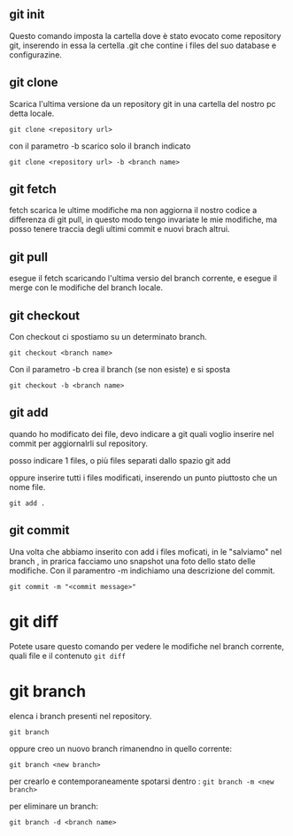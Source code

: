 ## git init
Questo comando imposta la cartella dove è stato evocato come repository git, inserendo in essa la certella .git che contine i files del suo database e configurazine. 

## git clone
Scarica l'ultima versione da un repository git in una cartella del nostro pc detta locale.

`git clone <repository url>`

con il parametro -b scarico solo il branch indicato

`git clone <repository url> -b <branch name>`

## git fetch 
fetch scarica le ultime modifiche ma non aggiorna il nostro codice a differenza di git pull, in questo modo tengo invariate le mie modifiche, ma posso tenere traccia degli ultimi commit e nuovi brach altrui. 

## git pull
esegue il fetch scaricando l'ultima versio del branch corrente, e esegue il merge con le modifiche del branch locale.


## git checkout <branch>
Con checkout ci spostiamo su un determinato branch.

`git checkout <branch name>`

Con il parametro -b crea il branch (se non esiste) e si sposta

`git checkout -b <branch name>`


## git add

quando ho modificato dei file, devo indicare a git quali voglio inserire nel commit per aggiornalrli sul repository.

posso indicare 1 files, o più files separati dallo spazio
git add <nome file1>  <nome file2>

oppure inserire tutti i files modificati, inserendo un punto piuttosto che un nome file.

`git add .`

## git commit

Una volta che abbiamo inserito con add i files moficati, in le "salviamo" nel branch , in prarica facciamo uno snapshot una foto dello stato delle modifiche.
Con il paramentro -m indichiamo una descrizione del commit.

`git commit -m "<commit message>"`

# git diff

Potete usare questo comando per vedere le modifiche nel branch corrente, quali file e il contenuto 
`git diff`

# git branch

elenca i branch presenti nel repository.

`git branch`

oppure creo un nuovo branch rimanendno in quello corrente:

`git branch <new branch>`

per crearlo e contemporaneamente spotarsi dentro :
`git branch -m <new branch>` 

per eliminare un branch:

`git branch -d <branch name>`